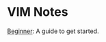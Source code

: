 VIM Notes
=========
[Beginner](https://github.com/wccalvin/vim/blob/master/beginner.md): A guide to get started.
